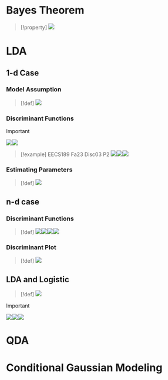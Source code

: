# Bayes Theorem
> [!property]
> ![](2_Gaussian_Discriminative_Analysis.assets/image-20240320111332485.png)




# LDA
## 1-d Case
### Model Assumption
> [!def]
> ![](2_Gaussian_Discriminative_Analysis.assets/image-20240320111300791.png)





### Discriminant Functions
> [!important]
> ![](2_Gaussian_Discriminative_Analysis.assets/image-20240320111410065.png)![](2_Gaussian_Discriminative_Analysis.assets/image-20240320111451325.png)

> [!example] EECS189 Fa23 Disc03 P2
> ![](2_Gaussian_Discriminative_Analysis.assets/image-20240318150950234.png)![](2_Gaussian_Discriminative_Analysis.assets/image-20240318150957901.png)![](2_Gaussian_Discriminative_Analysis.assets/image-20240318151004905.png)


### Estimating Parameters
> [!def]
> ![](2_Gaussian_Discriminative_Analysis.assets/image-20240320111625686.png)




## n-d case
### Discriminant Functions
> [!def]
> ![](2_Gaussian_Discriminative_Analysis.assets/image-20240320111641041.png)![](2_Gaussian_Discriminative_Analysis.assets/image-20240320111723371.png)![](2_Gaussian_Discriminative_Analysis.assets/image-20240320111734749.png)![](2_Gaussian_Discriminative_Analysis.assets/image-20240320111814885.png)



### Discriminant Plot
> [!def]
> ![](2_Gaussian_Discriminative_Analysis.assets/image-20240320111949414.png)



## LDA and Logistic
> [!def]
> ![](2_Gaussian_Discriminative_Analysis.assets/image-20240320112228933.png)

> [!important]
> ![](2_Gaussian_Discriminative_Analysis.assets/image-20240227084929174.png)![](2_Gaussian_Discriminative_Analysis.assets/image-20240227084939422.png)![](2_Gaussian_Discriminative_Analysis.assets/image-20240227084945869.png)






# QDA



# Conditional Gaussian Modeling








